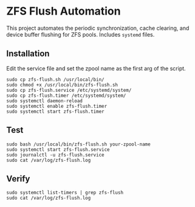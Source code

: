 
# ZFS Flush Automation

This project automates the periodic synchronization, cache clearing, and device buffer flushing for ZFS pools. Includes `systemd` files.

## Installation

Edit the service file and set the zpool name as the first arg of the script.

```shell
sudo cp zfs-flush.sh /usr/local/bin/
sudo chmod +x /usr/local/bin/zfs-flush.sh
sudo cp zfs-flush.service /etc/systemd/system/
sudo cp zfs-flush.timer /etc/systemd/system/
sudo systemctl daemon-reload
sudo systemctl enable zfs-flush.timer
sudo systemctl start zfs-flush.timer
```

## Test

```shell
sudo bash /usr/local/bin/zfs-flush.sh your-zpool-name
sudo systemctl start zfs-flush.service
sudo journalctl -u zfs-flush.service
sudo cat /var/log/zfs-flush.log
```

## Verify

```shell
sudo systemctl list-timers | grep zfs-flush
sudo cat /var/log/zfs-flush.log
```
